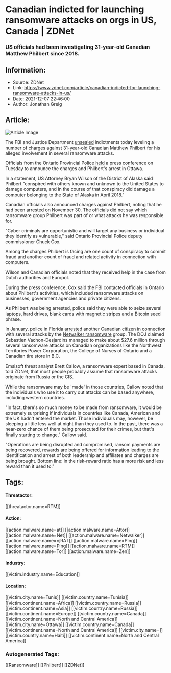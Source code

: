 # Canadian indicted for launching ransomware attacks on orgs in US, Canada | ZDNet
### US officials had been investigating 31-year-old Canadian Matthew Philbert since 2018.

## Information:
+ Source: ZDNet
+ Link: https://www.zdnet.com/article/canadian-indicted-for-launching-ransomware-attacks-in-us/
+ Date: 2021-12-07 22:46:00
+ Author: Jonathan Greig


## Article:
![Article Image](https://www.zdnet.com/a/img/resize/13ae50dad19fad76a55ec6b4fa192d06429898b4/2021/09/27/11cf4ae8-38a8-4caa-8a94-b2652ec8bc61/fbi-decision-to-withhold-kaseya-ransomware.jpg?width=770&height=578&fit=crop&auto=webp)

The FBI and Justice Department [unsealed](https://www.justice.gov/usao-ak/pr/canadian-man-charged-scheme-commit-cyberattacks) indictments today leveling a number of charges against 31-year-old Canadian Matthew Philbert for his alleged involvement in several ransomware attacks. 

Officials from the Ontario Provincial Police [held](https://fb.watch/9LCqaYE580/) a press conference on Tuesday to announce the charges and Philbert's arrest in Ottawa. 

In a statement, US Attorney Bryan Wilson of the District of Alaska said Philbert "conspired with others known and unknown to the United States to damage computers, and in the course of that conspiracy did damage a computer belonging to the State of Alaska in April 2018."

Canadian officials also announced charges against Philbert, noting that he had been arrested on November 30. The officials did not say which ransomware group Philbert was part of or what attacks he was responsible for. 

"Cyber criminals are opportunistic and will target any business or individual they identify as vulnerable," said Ontario Provincial Police deputy commissioner Chuck Cox. 

Among the charges Philbert is facing are one count of conspiracy to commit fraud and another count of fraud and related activity in connection with computers.

Wilson and Canadian officials noted that they received help in the case from Dutch authorities and Europol. 






During the press conference, Cox said the FBI contacted officials in Ontario about Philbert's activities, which included ransomware attacks on businesses, government agencies and private citizens. 

As Philbert was being arrested, police said they were able to seize several laptops, hard drives, blank cards with magnetic stripes and a Bitcoin seed phrase. 

In January, police in Florida [arrested](https://ottawa.ctvnews.ca/canadian-man-charged-in-u-s-with-netwalker-ransomware-attacks-1.5284913) another Canadian citizen in connection with several attacks by the [Netwalker ransomware](https://www.zdnet.com/article/us-and-bulgarian-authorities-dirsupt-netwalker-ransomware-operation/) group. The DOJ claimed Sebastien Vachon-Desjardins managed to make about $27.6 million through several ransomware attacks on Canadian organizations like the Northwest Territories Power Corporation, the College of Nurses of Ontario and a Canadian tire store in B.C. 

Emsisoft threat analyst Brett Callow, a ransomware expert based in Canada, told ZDNet, that most people probably assume that ransomware attacks originate from Russia or the CIS. 

While the ransomware may be 'made' in those countries, Callow noted that the individuals who use it to carry out attacks can be based anywhere, including western countries. 

"In fact, there's so much money to be made from ransomware, it would be extremely surprising if individuals in countries like Canada, American and the UK hadn't entered the market. Those individuals may, however, be sleeping a little less well at night than they used to. In the past, there was a near-zero chance of them being prosecuted for their crimes, but that's finally starting to change," Callow said. 

"Operations are being disrupted and compromised, ransom payments are being recovered, rewards are being offered for information leading to the identification and arrest of both leadership and affiliates and charges are being brought. Bottom line: in the risk-reward ratio has a more risk and less reward than it used to."





## Tags:

#### Threatactor:
[[threatactor.name=RTM]]

#### Action:
[[action.malware.name=at]] [[action.malware.name=Attor]] [[action.malware.name=Net]] [[action.malware.name=Netwalker]] [[action.malware.name=njRAT]] [[action.malware.name=Ping]] [[action.malware.name=Ping]] [[action.malware.name=RTM]] [[action.malware.name=Tor]] [[action.malware.name=Zen]]

#### Industry:
[[victim.industry.name=Education]]

#### Location:
[[victim.city.name=Tunis]] [[victim.country.name=Tunisia]] [[victim.continent.name=Africa]] [[victim.country.name=Russia]] [[victim.continent.name=Asia]] [[victim.country.name=Russia]] [[victim.continent.name=Europe]] [[victim.country.name=Canada]] [[victim.continent.name=North and Central America]] [[victim.city.name=Ottawa]] [[victim.country.name=Canada]] [[victim.continent.name=North and Central America]] [[victim.city.name=]] [[victim.country.name=Haiti]] [[victim.continent.name=North and Central America]]

### Autogenerated Tags:
[[Ransomware]] [[Philbert]] [[ZDNet]]

